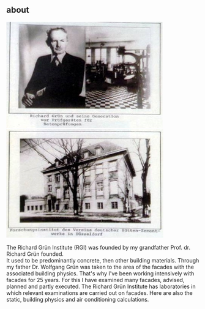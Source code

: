 ## about
![about1](/about1.jpg)
![about1](/about2.jpg)

The Richard Grün Institute (RGI) was founded by my grandfather Prof. dr. Richard Grün founded.   
It used to be predominantly concrete, then other building materials. Through my father Dr. Wolfgang Grün was taken to the area of the facades with the associated building physics. That's why I've been working intensively with facades for 25 years. For this I have examined many facades, advised, planned and partly executed. The Richard Grün Institute has laboratories in which relevant examinations are carried out on facades. Here are also the static, building physics and air conditioning calculations.